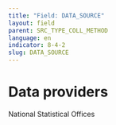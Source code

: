 ```yaml
---
title: "Field: DATA_SOURCE"
layout: field
parent: SRC_TYPE_COLL_METHOD
language: en
indicator: 8-4-2
slug: DATA_SOURCE
---
```

# Data providers

National Statistical Offices